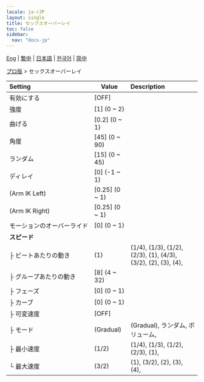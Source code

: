 ```yaml
---
locale: ja-rJP
layout: single
title: セックスオーバーレイ
toc: false
sidebar:
  nav: "docs-jp"
---
```

[Eng](/dancexr/menu/2025.4/actor/sex_overlay) | [繁中](/tw/dancexr/menu/2025.4/actor/sex_overlay) | [日本語](/jp/dancexr/menu/2025.4/actor/sex_overlay) | [한국어](/kr/dancexr/menu/2025.4/actor/sex_overlay) | [简中](/zh/dancexr/menu/2025.4/actor/sex_overlay)

[プロ版](../menu#プロ版) > セックスオーバーレイ



| Setting | Value | Description |
| :--- | --- | :--- |
|<nobr>有効にする</nobr>| [OFF] | 
|<nobr>強度</nobr>| [1] (0 ~ 2) | 
|<nobr>曲げる</nobr>| [0.2] (0 ~ 1) | 
|<nobr>角度</nobr>| [45] (0 ~ 90) | 
|<nobr>ランダム</nobr>| [15] (0 ~ 45) | 
|<nobr>ディレイ</nobr>| [0] (-1 ~ 1) | 
|<nobr>(Arm IK Left)</nobr>| [0.25] (0 ~ 1) | 
|<nobr>(Arm IK Right)</nobr>| [0.25] (0 ~ 1) | 
|<nobr>モーションのオーバーライド</nobr>| [0] (0 ~ 1) | 
|<nobr><b>スピード</b></nobr>| | 
|<nobr>├&nbsp;ビートあたりの動き</nobr>| (1) | (1/4), (1/3), (1/2), (2/3), (1), (4/3), (3/2), (2), (3), (4), 
|<nobr>├&nbsp;グループあたりの動き</nobr>| [8] (4 ~ 32) | 
|<nobr>├&nbsp;フェーズ</nobr>| [0] (0 ~ 1) | 
|<nobr>├&nbsp;カーブ</nobr>| [0] (0 ~ 1) | 
|<nobr>├&nbsp;可変速度</nobr>| [OFF] | 
|<nobr>├&nbsp;モード</nobr>| (Gradual) | (Gradual), ランダム, ボリューム, 
|<nobr>├&nbsp;最小速度</nobr>| (1/2) | (1/4), (1/3), (1/2), (2/3), (1), 
|<nobr>└&nbsp;最大速度</nobr>| (3/2) | (1), (3/2), (2), (3), (4), 

